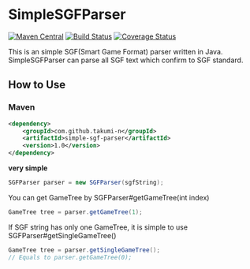 # SimpleSGFParser

[![Maven Central](https://maven-badges.herokuapp.com/maven-central/com.github.takumi-n/simple-sgf-parser/badge.svg)](https://maven-badges.herokuapp.com/maven-central/com.github.takumi-n/simple-sgf-parser)
[![Build Status](https://travis-ci.org/takumi-n/SimpleSGFParser.svg?branch=master)](https://travis-ci.org/takumi-n/SimpleSGFParser)
[![Coverage Status](https://coveralls.io/repos/github/takumi-n/SimpleSGFParser/badge.svg)](https://coveralls.io/github/takumi-n/SimpleSGFParser?branch=master)


This is an simple SGF(Smart Game Format) parser written in Java.
SimpleSGFParser can parse all SGF text which confirm to SGF standard.

## How to Use

### Maven
```xml
<dependency>
    <groupId>com.github.takumi-n</groupId>
    <artifactId>simple-sgf-parser</artifactId>
    <version>1.0</version>
</dependency>
```

**very simple**

```java
SGFParser parser = new SGFParser(sgfString);
```

You can get GameTree by SGFParser#getGameTree(int index)

```java
GameTree tree = parser.getGameTree(1);
```

If SGF string has only one GameTree, it is simple to use SGFParser#getSingleGameTree()

```java
GameTree tree = parser.getSingleGameTree();
// Equals to parser.getGameTree(0);
```
